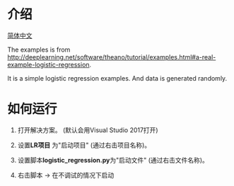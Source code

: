 # 介绍

[简体中文](/zh-hans/examples/theano/README.md)

The examples is from <http://deeplearning.net/software/theano/tutorial/examples.html#a-real-example-logistic-regression>.

It is a simple logistic regression examples. And data is generated randomly.

# 如何运行

1. 打开解决方案。 (默认会用Visual Studio 2017打开)

2. 设置**LR项目** 为"启动项目" (通过右击项目名称)。

3. 设置脚本**logistic_regression.py**为"启动文件" (通过右击文件名称)。

4. 右击脚本 -> 在不调试的情况下启动